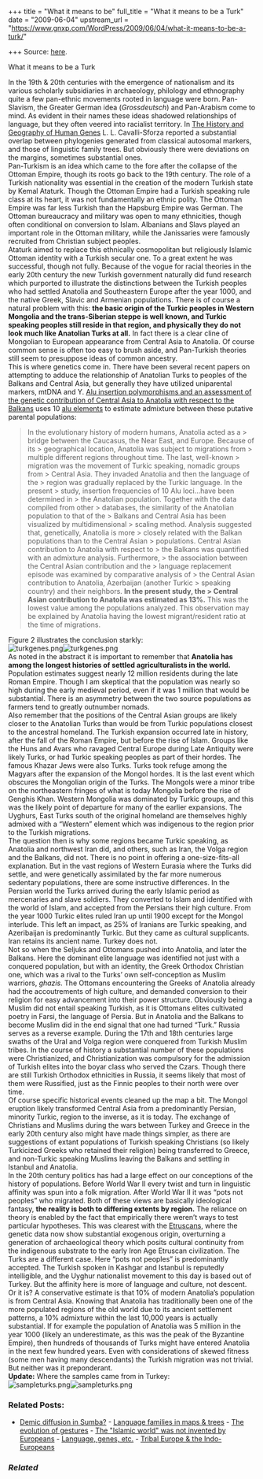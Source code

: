 +++
title = "What it means to be"
full_title = "What it means to be a Turk"
date = "2009-06-04"
upstream_url = "https://www.gnxp.com/WordPress/2009/06/04/what-it-means-to-be-a-turk/"

+++
Source: [here](https://www.gnxp.com/WordPress/2009/06/04/what-it-means-to-be-a-turk/).

What it means to be a Turk

In the 19th & 20th centuries with the emergence of nationalism and its various scholarly subsidiaries in archaeology, philology and ethnography quite a few pan-ethnic movements rooted in language were born. Pan-Slavism, the Greater German idea (*Grossdeutsch*) and Pan-Arabism come to mind. As evident in their names these ideas shadowed relationships of language, but they often veered into racialist territory. In [The History and Geography of Human Genes](https://www.amazon.com/exec/obidos/ASIN/0691029059/geneexpressio-20) L. L. Cavalli-Sforza reported a substantial overlap between phylogenies generated from classical autosomal markers, and those of linguistic family trees. But obviously there were deviations on the margins, sometimes substantial ones.  
Pan-Turkism is an idea which came to the fore after the collapse of the Ottoman Empire, though its roots go back to the 19th century. The role of a Turkish nationality was essential in the creation of the modern Turkish state by Kemal Ataturk. Though the Ottoman Empire had a Turkish speaking rule class at its heart, it was not fundamentally an ethnic polity. The Ottoman Empire was far less Turkish than the Hapsburg Empire was German. The Ottoman bureaucracy and military was open to many ethnicities, though often conditional on conversion to Islam. Albanians and Slavs played an important role in the Ottoman military, while the Janissaries were famously recruited from Christian subject peoples.  
Ataturk aimed to replace this ethnically cosmopolitan but religiously Islamic Ottoman identity with a Turkish secular one. To a great extent he was successful, though not fully. Because of the vogue for racial theories in the early 20th century the new Turkish government naturally did fund research which purported to illustrate the distinctions between the Turkish peoples who had settled Anatolia and Southeastern Europe after the year 1000, and the native Greek, Slavic and Armenian populations. There is of course a natural problem with this: **the basic origin of the Turkic peoples in Western Mongolia and the trans-Siberian steppe is well known, and Turkic speaking peoples still reside in that region, and physically they do not look much like Anatolian Turks at all.** In fact there is a clear cline of Mongolian to European appearance from Central Asia to Anatolia. Of course common sense is often too easy to brush aside, and Pan-Turkish theories still seem to presuppose ideas of common ancestry.  
This is where genetics come in. There have been several recent papers on attempting to adduce the relationship of Anatolian Turks to peoples of the Balkans and Central Asia, but generally they have utilized uniparental markers, mtDNA and Y. [Alu insertion polymorphisms and an assessment of the genetic contribution of Central Asia to Anatolia with respect to the Balkans](http://www.ncbi.nlm.nih.gov/pubmed/18161848) uses 10 [alu elements](https://en.wikipedia.org/wiki/Alu_sequence) to estimate admixture between these putative parental populations:

> In the evolutionary history of modern humans, Anatolia acted as a > bridge between the Caucasus, the Near East, and Europe. Because of its > geographical location, Anatolia was subject to migrations from > multiple different regions throughout time. The last, well-known > migration was the movement of Turkic speaking, nomadic groups from > Central Asia. They invaded Anatolia and then the language of the > region was gradually replaced by the Turkic language. In the present > study, insertion frequencies of 10 Alu loci…have been determined in > the Anatolian population. Together with the data compiled from other > databases, the similarity of the Anatolian population to that of the > Balkans and Central Asia has been visualized by multidimensional > scaling method. Analysis suggested that, genetically, Anatolia is more > closely related with the Balkan populations than to the Central Asian > populations. Central Asian contribution to Anatolia with respect to > the Balkans was quantified with an admixture analysis. Furthermore, > the association between the Central Asian contribution and the > language replacement episode was examined by comparative analysis of > the Central Asian contribution to Anatolia, Azerbaijan (another Turkic > speaking country) and their neighbors. **In the present study, the > Central Asian contribution to Anatolia was estimated as 13%.** This was the lowest value among the populations analyzed. This observation may be explained by Anatolia having the lowest migrant/resident ratio at the time of migrations.

Figure 2 illustrates the conclusion starkly:  
![turkgenes.png](https://i0.wp.com/blogs.discovermagazine.com/gnxp/files/turkgenes.png?resize=500%2C508)![turkgenes.png](https://i0.wp.com/blogs.discovermagazine.com/gnxp/files/turkgenes.png?resize=500%2C508)  
As noted in the abstract it is important to remember that **Anatolia has among the longest histories of settled agriculturalists in the world.** Population estimates suggest nearly 12 million residents during the late Roman Empire. Though I am skeptical that the population was nearly so high during the early medieval period, even if it was 1 million that would be substantial. There is an asymmetry between the two source populations as farmers tend to greatly outnumber nomads.  
Also remember that the positions of the Central Asian groups are likely closer to the Anatolian Turks than would be from Turkic populations closest to the ancestral homeland. The Turkish expansion occurred late in history, after the fall of the Roman Empire, but before the rise of Islam. Groups like the Huns and Avars who ravaged Central Europe during Late Antiquity were likely Turks, or had Turkic speaking peoples as part of their hordes. The famous Khazar Jews were also Turks. Turks took refuge among the Magyars after the expansion of the Mongol hordes. It is the last event which obscures the Mongolian origin of the Turks. The Mongols were a minor tribe on the northeastern fringes of what is today Mongolia before the rise of Genghis Khan. Western Mongolia was dominated by Turkic groups, and this was the likely point of departure for many of the earlier expansions. The Uyghurs, East Turks south of the original homeland are themselves highly admixed with a “Western” element which was indigenous to the region prior to the Turkish migrations.  
The question then is why some regions became Turkic speaking, as Anatolia and northwest Iran did, and others, such as Iran, the Volga region and the Balkans, did not. There is no point in offering a one-size-fits-all explanation. But in the vast regions of Western Eurasia where the Turks did settle, and were genetically assimilated by the far more numerous sedentary populations, there are some instructive differences. In the Persian world the Turks arrived during the early Islamic period as mercenaries and slave soldiers. They converted to Islam and identified with the world of Islam, and accepted from the Persians their high culture. From the year 1000 Turkic elites ruled Iran up until 1900 except for the Mongol interlude. This left an impact, as 25% of Iranians are Turkic speaking, and Azeribaijan is predominantly Turkic. But they came as cultural supplicants. Iran retains its ancient name. Turkey does not.  
Not so when the Seljuks and Ottomans pushed into Anatolia, and later the Balkans. Here the dominant elite language was identified not just with a conquered population, but with an identity, the Greek Orthodox Christian one, which was a rival to the Turks’ own self-conception as Muslim warriors, *ghazis*. The Ottomans encountering the Greeks of Anatolia already had the accoutrements of high culture, and demanded conversion to their religion for easy advancement into their power structure. Obviously being a Muslim did not entail speaking Turkish, as it is Ottomans elites cultivated poetry in Farsi, the language of Persia. But in Anatolia and the Balkans to become Muslim did in the end signal that one had turned “Turk.” Russia serves as a reverse example. During the 17th and 18th centuries large swaths of the Ural and Volga region were conquered from Turkish Muslim tribes. In the course of history a substantial number of these populations were Christianized, and Christianization was compulsory for the admission of Turkish elites into the boyar class who served the Czars. Though there are still Turkish Orthodox ethnicities in Russia, it seems likely that most of them were Russified, just as the Finnic peoples to their north were over time.  
Of course specific historical events cleaned up the map a bit. The Mongol eruption likely transformed Central Asia from a predominantly Persian, minority Turkic, region to the inverse, as it is today. The exchange of Christians and Muslims during the wars between Turkey and Greece in the early 20th century also might have made things simpler, as there are suggestions of extant populations of Turkish speaking Christians (so likely Turkicized Greeks who retained their religion) being transferred to Greece, and non-Turkic speaking Muslims leaving the Balkans and settling in Istanbul and Anatolia.  
In the 20th century politics has had a large effect on our conceptions of the history of populations. Before World War II every twist and turn in linguistic affinity was spun into a folk migration. After World War II it was “pots not peoples” who migrated. Both of these views are basically ideological fantasy, **the reality is both to differing extents by region.** The reliance on theory is enabled by the fact that empirically there weren’t ways to test particular hypotheses. This was clearest with the [Etruscans](https://www.google.com/cse?cx=017254414699180528062:uyrcvn__yd0&q=etruscans+site:http://scienceblogs.com/gnxp/&sa=Search), where the genetic data now show substantial exogenous origin, overturning a generation of archaeological theory which posits cultural continuity from the indigenous substrate to the early Iron Age Etruscan civilization. The Turks are a different case. Here “pots not peoples” is predominantly accepted. The Turkish spoken in Kashgar and Istanbul is reputedly intelligible, and the Uyghur nationalist movement to this day is based out of Turkey. But the affinity here is more of language and culture, not descent. Or it is? A conservative estimate is that 10% of modern Anatolia’s population is from Central Asia. Knowing that Anatolia has traditionally been one of the more populated regions of the old world due to its ancient settlement patterns, a 10% admixture within the last 10,000 years is actually substantial. If for example the population of Anatolia was 5 million in the year 1000 (likely an underestimate, as this was the peak of the Byzantine Empire), then hundreds of thousands of Turks might have entered Anatolia in the next few hundred years. Even with considerations of skewed fitness (some men having many descendants) the Turkish migration was not trivial. But neither was it preponderant.  
**Update:** Where the samples came from in Turkey:  
![sampleturks.png](https://i0.wp.com/blogs.discovermagazine.com/gnxp/files/sampleturks.png?resize=500%2C280)![sampleturks.png](https://i0.wp.com/blogs.discovermagazine.com/gnxp/files/sampleturks.png?resize=500%2C280)

### Related Posts:

- [Demic diffusion in
  Sumba?](https://www.gnxp.com/WordPress/2007/10/08/demic-diffusion-in-sumba/) - [Language families in maps &
  trees](https://www.gnxp.com/WordPress/2007/04/04/language-families-in-maps-trees/) - [The evolution of
  gestures](https://www.gnxp.com/WordPress/2007/04/30/the-evolution-of-gestures/) - [The "Islamic world" was not invented by
  Europeans](https://www.gnxp.com/WordPress/2018/08/02/the-islamic-world-was-not-invented-by-europeans/) - [Language, genes,
  etc.](https://www.gnxp.com/WordPress/2005/07/16/language-genes-etc/) - [Tribal Europe & the
  Indo-Europeans](https://www.gnxp.com/WordPress/2009/01/08/tribal-europe-the-indo-europeans/)

### *Related*

[](https://www.addtoany.com/add_to/facebook?linkurl=https%3A%2F%2Fwww.gnxp.com%2FWordPress%2F2009%2F06%2F04%2Fwhat-it-means-to-be-a-turk%2F&linkname=What%20it%20means%20to%20be%20a%20Turk "Facebook")[](https://www.addtoany.com/add_to/twitter?linkurl=https%3A%2F%2Fwww.gnxp.com%2FWordPress%2F2009%2F06%2F04%2Fwhat-it-means-to-be-a-turk%2F&linkname=What%20it%20means%20to%20be%20a%20Turk "Twitter")[](https://www.addtoany.com/add_to/email?linkurl=https%3A%2F%2Fwww.gnxp.com%2FWordPress%2F2009%2F06%2F04%2Fwhat-it-means-to-be-a-turk%2F&linkname=What%20it%20means%20to%20be%20a%20Turk "Email")[](https://www.addtoany.com/share)
